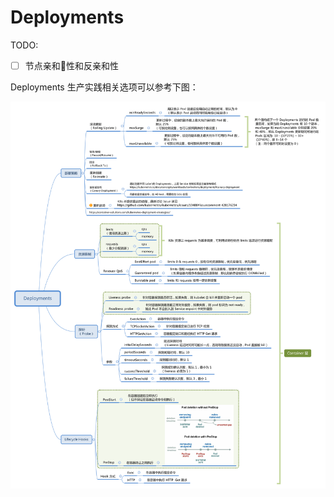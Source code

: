 # Deployments

TODO:

- [ ] 节点亲和性和反亲和性

Deployments 生产实践相关选项可以参考下图：

![](https://raw.githubusercontent.com/opskumu/Day/master/awesome-map/Deployments.png)

